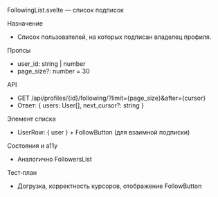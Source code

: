 FollowingList.svelte — список подписок

Назначение
- Список пользователей, на которых подписан владелец профиля.

Пропсы
- user_id: string | number
- page_size?: number = 30

API
- GET /api/profiles/{id}/following/?limit={page_size}&after={cursor}
- Ответ: { users: User[], next_cursor?: string }

Элемент списка
- UserRow: { user } + FollowButton (для взаимной подписки)

Состояния и a11y
- Аналогично FollowersList

Тест‑план
- Догрузка, корректность курсоров, отображение FollowButton
